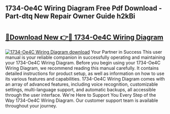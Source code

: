 ## 1734-Oe4C Wiring Diagram Free Pdf Download - Part-dtq New Repair Owner Guide h2kBi

# <h2><a href="http://dfsaem.blite.top/?on=1734-Oe4C+Wiring+Diagram">🔗Download New 👉🔴 1734-Oe4C Wiring Diagram</a></h2>

[![1734-Oe4C Wiring Diagram download](https://i.imgur.com/lujVjoI.png)](http://dfsaem.blite.top/?on=1734-Oe4C+Wiring+Diagram)
Your Partner in Success This user manual is your reliable companion in successfully operating and maintaining your 1734-Oe4C Wiring Diagram. Before you begin using your 1734-Oe4C Wiring Diagram, we recommend reading this manual carefully. It contains detailed instructions for product setup, as well as information on how to use its various features and capabilities. 1734-Oe4C Wiring Diagram comes with an array of advanced features, including voice recognition, customizable settings, multi-language support, and automatic backups, all accessible through the user interface. We're Here to Support You Every Step of the Way 1734-Oe4C Wiring Diagram. Our customer support team is available throughout your journey.
